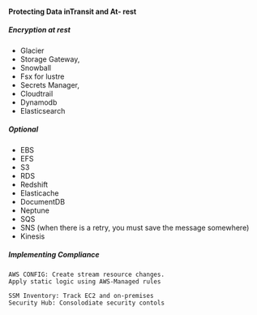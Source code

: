 #### Protecting Data inTransit and At- rest

##### Encryption at rest

- Glacier
- Storage Gateway, 
- Snowball
- Fsx for lustre
- Secrets Manager,
- Cloudtrail
- Dynamodb
- Elasticsearch


##### Optional
- EBS
- EFS
- S3
- RDS
- Redshift
- Elasticache 
- DocumentDB
- Neptune
- SQS
- SNS (when there is a retry, you must save the message somewhere)
- Kinesis

##### Implementing Compliance

    AWS CONFIG: Create stream resource changes.
    Apply static logic using AWS-Managed rules

    SSM Inventory: Track EC2 and on-premises
    Security Hub: Consolodiate security contols

